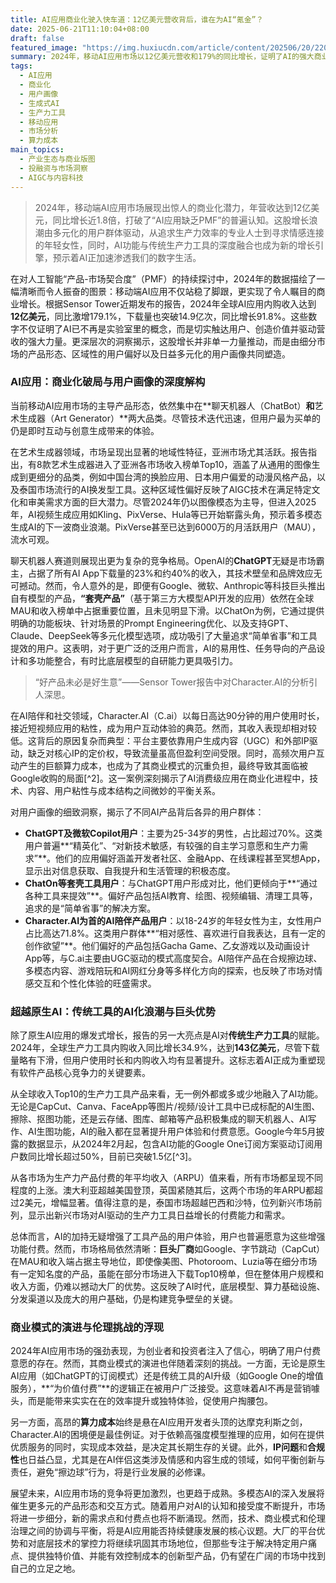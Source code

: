 ```yaml
---
title: AI应用商业化驶入快车道：12亿美元营收背后，谁在为AI“氪金”？
date: 2025-06-21T11:10:04+08:00
draft: false
featured_image: "https://img.huxiucdn.com/article/content/202506/20/220823405869.png?imageView2/2/w/1000/format/png/interlace/1/q/85"
summary: 2024年，移动AI应用市场以12亿美元营收和179%的同比增长，证明了AI的强大商业化潜力，打破了PMF疑虑。此增长得益于多样化用户群体的付费意愿，他们涵盖了追求效率的专业人士和寻求情感连接的年轻女性；同时，AI与传统生产力工具的深度融合也带来了显著营收提升，尽管大型科技公司仍占据主导地位，但AI应用在商业模式、算力成本和伦理合规方面仍面临挑战。
tags: 
  - AI应用
  - 商业化
  - 用户画像
  - 生成式AI
  - 生产力工具
  - 移动应用
  - 市场分析
  - 算力成本
main_topics: 
  - 产业生态与商业版图
  - 投融资与市场洞察
  - AIGC与内容科技
---
```


> 2024年，移动端AI应用市场展现出惊人的商业化潜力，年营收达到12亿美元，同比增长近1.8倍，打破了“AI应用缺乏PMF”的普遍认知。这股增长浪潮由多元化的用户群体驱动，从追求生产力效率的专业人士到寻求情感连接的年轻女性，同时，AI功能与传统生产力工具的深度融合也成为新的增长引擎，预示着AI正加速渗透我们的数字生活。

在对人工智能“产品-市场契合度”（PMF）的持续探讨中，2024年的数据描绘了一幅清晰而令人振奋的图景：移动端AI应用不仅站稳了脚跟，更实现了令人瞩目的商业增长。根据Sensor Tower近期发布的报告，2024年全球AI应用内购收入达到**12亿美元**，同比激增179.1%，下载量也突破14.9亿次，同比增长91.8%。这些数字不仅证明了AI已不再是实验室里的概念，而是切实触达用户、创造价值并驱动营收的强大力量。更深层次的洞察揭示，这股增长并非单一力量推动，而是由细分市场的产品形态、区域性的用户偏好以及日益多元化的用户画像共同塑造。

### AI应用：商业化破局与用户画像的深度解构

当前移动AI应用市场的主导产品形态，依然集中在**聊天机器人（ChatBot）**和**艺术生成器（Art Generator）**两大品类。尽管技术迭代迅速，但用户最为买单的仍是即时互动与创意生成带来的体验。

在艺术生成器领域，市场呈现出显著的地域性特征，亚洲市场尤其活跃。报告指出，有8款艺术生成器进入了亚洲各市场收入榜单Top10，涵盖了从通用的图像生成到更细分的品类，例如中国台湾的换脸应用、日本用户偏爱的动漫风格产品，以及泰国市场流行的AI换发型工具。这种区域性偏好反映了AIGC技术在满足特定文化和审美需求方面的巨大潜力。尽管2024年仍以图像模态为主导，但进入2025年，AI视频生成应用如Kling、PixVerse、Hula等已开始崭露头角，预示着多模态生成AI的下一波商业浪潮。PixVerse甚至已达到6000万的月活跃用户（MAU），流水可观。

聊天机器人赛道则展现出更为复杂的竞争格局。OpenAI的**ChatGPT**无疑是市场霸主，占据了所有AI App下载量的23%和约40%的收入，其技术壁垒和品牌效应无可撼动。然而，令人意外的是，即便有Google、微软、Anthropic等科技巨头推出自有模型的产品，**“套壳产品”**（基于第三方大模型API开发的应用）依然在全球MAU和收入榜单中占据重要位置，且未见明显下滑。以ChatOn为例，它通过提供明确的功能板块、针对场景的Prompt Engineering优化、以及支持GPT、Claude、DeepSeek等多元化模型选项，成功吸引了大量追求“简单省事”和工具提效的用户。这表明，对于更广泛的泛用户而言，AI的易用性、任务导向的产品设计和多功能整合，有时比底层模型的自研能力更具吸引力。

> “好产品未必是好生意”——Sensor Tower报告中对Character.AI的分析引人深思。

在AI陪伴和社交领域，Character.AI（C.ai）以每日高达90分钟的用户使用时长，接近短视频应用的粘性，成为用户互动体验的典范。然而，其收入表现却相对较低。这背后的原因复杂而典型：平台主要依靠用户生成内容（UGC）和外部IP驱动，缺乏对核心IP的定价权，导致流量虽高但盈利空间受限。同时，高频次用户互动产生的巨额算力成本，也成为了其商业模式的沉重负担，最终导致其面临被Google收购的局面[^2]。这一案例深刻揭示了AI消费级应用在商业化进程中，技术、内容、用户粘性与成本结构之间微妙的平衡关系。

对用户画像的细致洞察，揭示了不同AI产品背后各异的用户群体：
*   **ChatGPT及微软Copilot用户**：主要为25-34岁的男性，占比超过70%。这类用户普遍**“精英化”、“对新技术敏感，有较强的自主学习意愿和生产力需求”**。他们的应用偏好涵盖开发者社区、金融App、在线课程甚至冥想App，显示出对信息获取、自我提升和生活管理的积极态度。
*   **ChatOn等套壳工具用户**：与ChatGPT用户形成对比，他们更倾向于**“通过各种工具来提效”**。偏好产品包括AI教育、绘图、视频编辑、清理工具等，追求的是“简单省事”的解决方案。
*   **Character.AI为首的AI陪伴产品用户**：以18-24岁的年轻女性为主，女性用户占比高达71.8%。这类用户群体**“相对感性、喜欢进行自我表达，且有一定的创作欲望”**。他们偏好的产品包括Gacha Game、乙女游戏以及动画设计App等，与C.ai主要由UGC驱动的模式高度契合。AI陪伴产品在合规擦边球、多模态内容、游戏陪玩和AI网红分身等多样化方向的探索，也反映了市场对情感交互和个性化体验的旺盛需求。

### 超越原生AI：传统工具的AI化浪潮与巨头优势

除了原生AI应用的爆发式增长，报告的另一大亮点是AI对**传统生产力工具**的赋能。2024年，全球生产力工具内购收入同比增长34.9%，达到**143亿美元**，尽管下载量略有下滑，但用户使用时长和内购收入均有显著提升。这标志着AI正成为重塑现有软件产品核心竞争力的关键要素。

从全球收入Top10的生产力工具产品来看，无一例外都或多或少地融入了AI功能。无论是CapCut、Canva、FaceApp等图片/视频/设计工具中已成标配的AI生图、擦除、抠图功能，还是云存储、图库、邮箱等产品积极集成的聊天机器人、AI写作、AI生图功能，AI的融入都在显著提升用户体验和付费意愿。Google今年5月披露的数据显示，从2024年2月起，包含AI功能的Google One订阅方案驱动订阅用户数同比增长超过50%，目前已突破1.5亿[^3]。

从各市场为生产力产品付费的年平均收入（ARPU）值来看，所有市场都呈现不同程度的上涨。澳大利亚超越美国登顶，英国紧随其后，这两个市场的年ARPU都超过2美元，增幅显著。值得注意的是，泰国市场超越巴西和沙特，位列新兴市场前列，显示出新兴市场对AI驱动的生产力工具日益增长的付费能力和需求。

总体而言，AI的加持无疑增强了工具产品的用户体验，用户也普遍愿意为这些增强功能付费。然而，市场格局依然清晰：**巨头厂商**如Google、字节跳动（CapCut）在MAU和收入端占据主导地位，即使像美图、Photoroom、Luzia等在细分市场有一定知名度的产品，虽能在部分市场进入下载Top10榜单，但在整体用户规模和收入方面，仍难以撼动大厂的优势。这反映了AI时代，底层模型、算力基础设施、分发渠道以及庞大的用户基础，仍是构建竞争壁垒的关键。

### 商业模式的演进与伦理挑战的浮现

2024年AI应用市场的强劲表现，为创业者和投资者注入了信心，明确了用户付费意愿的存在。然而，其商业模式的演进也伴随着深刻的挑战。一方面，无论是原生AI应用（如ChatGPT的订阅模式）还是传统工具的AI升级（如Google One的增值服务），**“为价值付费”**的逻辑正在被用户广泛接受。这意味着AI不再是营销噱头，而是能带来实实在在的效率提升或独特体验，促使用户掏腰包。

另一方面，高昂的**算力成本**始终是悬在AI应用开发者头顶的达摩克利斯之剑，Character.AI的困境便是最佳例证。对于依赖高强度模型推理的应用，如何在提供优质服务的同时，实现成本效益，是决定其长期生存的关键。此外，**IP问题**和**合规性**也日益凸显，尤其是在AI伴侣这类涉及情感和内容生成的领域，如何平衡创新与责任，避免“擦边球”行为，将是行业发展的必修课。

展望未来，AI应用市场的竞争将更加激烈，也更趋于成熟。多模态AI的深入发展将催生更多元的产品形态和交互方式。随着用户对AI的认知和接受度不断提升，市场将进一步细分，新的需求点和付费点也将不断涌现。然而，技术、商业模式和伦理治理之间的协调与平衡，将是AI应用能否持续健康发展的核心议题。大厂的平台优势和对底层技术的掌控力将继续巩固其市场地位，但那些专注于解决特定用户痛点、提供独特价值、并能有效控制成本的创新型产品，仍有望在广阔的市场中找到自己的立足之地。
